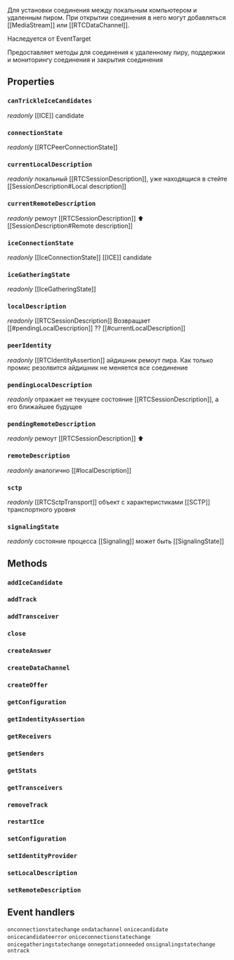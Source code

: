 Для установки соединения между локальным компьютером и удаленным пиром.  При открытии соединения в него могут добавляться [[MediaStream]] или [[RTCDataChannel]].

Наследуется от EventTarget

Предоставляет методы для соединения к удаленному пиру, поддержки и мониторингу соединения и закрытия соединения

## Properties
### `canTrickleIceCandidates` 
_readonly_  [[ICE]] candidate
### `connectionState`
_readonly_ [[RTCPeerConnectionState]]
### `currentLocalDescription`
_readonly_ локальный [[RTCSessionDescription]], уже находящися в стейте [[SessionDescription#Local description]]
### `currentRemoteDescription`
_readonly_ ремоут [[RTCSessionDescription]] ⬆️ [[SessionDescription#Remote description]]
### `iceConnectionState`
_readonly_ [[IceConnectionState]] [[ICE]] candidate
### `iceGatheringState`
_readonly_ [[IceGatheringState]]
### `localDescription`
_readonly_ [[RTCSessionDescription]] Возвращает [[#pendingLocalDescription]] ?? [[#currentLocalDescription]]
### `peerIdentity`
_readonly_ [[RTCIdentityAssertion]] айдишник ремоут пира. Как только промис резолвится айдишник не меняется все соединение
### `pendingLocalDescription`
_readonly_ отражает не текущее состояние [[RTCSessionDescription]], а его ближайшее будущее
### `pendingRemoteDescription`
_readonly_ ремоут [[RTCSessionDescription]] ⬆️
### `remoteDescription`
_readonly_ аналогично [[#localDescription]]
### `sctp`
_readonly_ [[RTCSctpTransport]] объект с характеристиками  [[SCTP]] транспортного уровня
### `signalingState`
_readonly_ состояние процесса [[Signaling]] может быть [[SignalingState]]

## Methods
### `addIceCandidate`
### `addTrack`
### `addTransceiver`
### `close`
### `createAnswer`
### `createDataChannel`
### `createOffer`
### `getConfiguration`
### `getIndentityAssertion`
### `getReceivers`
### `getSenders`
### `getStats`
### `getTransceivers`
### `removeTrack`
### `restartIce`
### `setConfiguration`
### `setIdentityProvider`
### `setLocalDescription`
### `setRemoteDescription`

## Event handlers
`onconnectionstatechange` 
`ondatachannel`
`onicecandidate`
`onicecandidateerror`
`oniceconnectionstatechange`
`onicegatheringstatechange`
`onnegotationneeded`
`onsignalingstatechange`
`ontrack`
